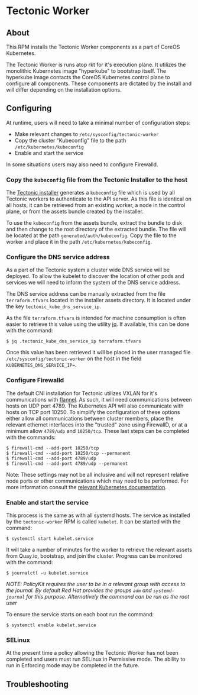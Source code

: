 # Tectonic Worker

## About

This RPM installs the Tectonic Worker components as a part of CoreOS Kubernetes.

The Tectonic Worker is runs atop rkt for it's execution plane.  It utilizes the
monolithic Kubernetes image "hyperkube" to bootstrap itself.  The hyperkube
image contacts the CoreOS Kubernetes control plane to configure all components.
These components are dictated by the install and will differ depending on the
installation options.

## Configuring

At runtime, users will need to take a minimal number of configuration steps:

  - Make relevant changes to `/etc/sysconfig/tectonic-worker`
  - Copy the cluster "Kubeconfig" file to the path `/etc/kubernetes/kubeconfig`
  - Enable and start the service

In some situations users may also need to configure Firewalld.

### Copy the `kubeconfig` file from the Tectonic Installer to the host

The [Tectonic installer][2] generates a `kubeconfig` file which is used by all
Tectonic workers to authenticate to the API server.  As this file is identical
on all hosts, it can be retrieved from an existing worker, a node in the
control plane, or from the assets bundle created by the installer.

To use the `kubeconfig` from the assets bundle, extract the bundle to disk and
then change to the root directory of the extracted bundle.  The file will be
located at the path `generated/auth/kubeconfig`.  Copy the file to the worker
and place it in the path `/etc/kubernetes/kubeconfig`.

### Configure the DNS service address

As a part of the Tectonic system a cluster wide DNS service will be deployed.
To allow the kubelet to discover the location of other pods and services we will
need to inform the system of the DNS service address.

The DNS service address can be manually extracted from the file
`terraform.tfvars` located in the installer assets directory.  It is located
under the key `tectonic_kube_dns_service_ip`.

As the file `terraform.tfvars` is intended for machine consumption is often
easier to retrieve this value using the utility [jq][3].  If available, this
can be done with the command:

```
$ jq .tectonic_kube_dns_service_ip terraform.tfvars
```

Once this value has been retrieved it will be placed in the user managed file
`/etc/sysconfig/tectonic-worker` on the host in the field `KUBERNETES_DNS_SERVICE_IP=`.

### Configure Firewalld

The default CNI installation for Tectonic utilizes VXLAN for it's communications
with [flannel][4].  As such, it will need communications between hosts on UDP
port 4789.  The Kubernetes API will also communicate with hosts on TCP port
10250.  To simplify the configuration of these options either allow all
communications between cluster members, place the relevant ethernet interfaces
into the "trusted" zone using FirewallD, or at a minimum allow `4789/udp` and
`10250/tcp`.  These last steps can be completed with the commands:

```
$ firewall-cmd --add-port 10250/tcp
$ firewall-cmd --add-port 10250/tcp --permanent
$ firewall-cmd --add-port 4789/udp
$ firewall-cmd --add-port 4789/udp --permanent
```

Note: These settings may not be all inclusive and will not represent relative
node ports or other communications which may need to be performed.  For more
information consult the [relevant Kubernetes documentation][5].

### Enable and start the service

This process is the same as with all systemd hosts.  The service as installed by
the `tectonic-worker` RPM is called `kubelet`.  It can be started with the
command:

```
$ systemctl start kubelet.service
```

It will take a number of minutes for the worker to retrieve the relevant assets
from Quay.io, bootstrap, and join the cluster.  Progress can be monitored with
the command:

```
$ journalctl -u kubelet.service
```

*NOTE: PolicyKit requires the user to be in a relevant group with access to the
journal.  By default Red Hat provides the groups `adm` and `systemd-journal` for
this purpose.  Alternatively the command can be run as the root user*

To ensure the service starts on each boot run the command:

```
$ systemctl enable kubelet.service
```

### SELinux

At the present time a policy allowing the Tectonic Worker has not been completed
and users must run SELinux in Permissive mode.  The ability to run in Enforcing
mode may be completed in the future.


## Troubleshooting

[1]: https://access.redhat.com/documentation/en-US/Red_Hat_Enterprise_Linux/7/html/Installation_Guide/index.html
[2]: https://github.com/coreos/tectonic-installer
[3]: https://stedolan.github.io/jq/
[4]: https://github.com/coreos/flannel
[5]: https://coreos.com/kubernetes/docs/latest/kubernetes-networking.html
<!-- vim: ts=2 sw=2 tw=80 expandtab:
-->
